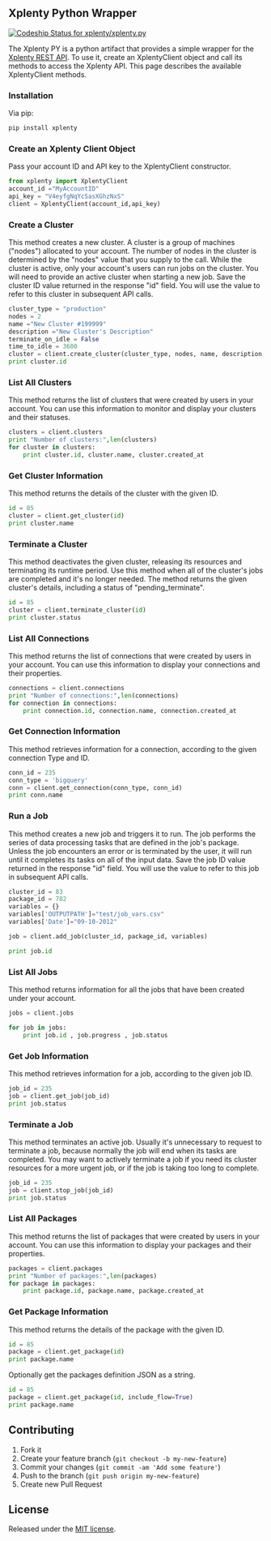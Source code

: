 ## Xplenty Python Wrapper

[ ![Codeship Status for xplenty/xplenty.py](https://codeship.com/projects/0e6524f0-8528-0133-0e8b-123c7a12e678/status?branch=main)](https://codeship.com/projects/122186)

The Xplenty PY is a python artifact that provides a simple wrapper for the [Xplenty REST API](https://github.com/xplenty/xplenty-api-doc). To use it, create an XplentyClient object and call its methods to access the Xplenty API. This page describes the available XplentyClient methods.

### Installation

Via pip:
```bash
pip install xplenty
```

### Create an Xplenty Client Object
Pass your account ID and API key to the XplentyClient constructor.
```python
from xplenty import XplentyClient
account_id ="MyAccountID"
api_key = "V4eyfgNqYcSasXGhzNxS"
client = XplentyClient(account_id,api_key)
```
### Create a Cluster

This method creates a new cluster. A cluster is a group of machines ("nodes") allocated to your account. The number of nodes in the cluster is determined by the "nodes" value that you supply to the call. While the cluster is active, only your account's users can run jobs on the cluster.
You will need to provide an active cluster when starting a new job. Save the cluster ID value returned in the response "id" field. You will use the value to refer to this cluster in subsequent API calls.
```python
cluster_type = "production"
nodes = 2
name ="New Cluster #199999"
description ="New Cluster's Description"
terminate_on_idle = False
time_to_idle = 3600
cluster = client.create_cluster(cluster_type, nodes, name, description, terminate_on_idle, time_to_idle)
print cluster.id
```
### List All Clusters

This method returns the list of clusters that were created by users in your account.
You can use this information to monitor and display your clusters and their statuses.
```python
clusters = client.clusters
print "Number of clusters:",len(clusters)
for cluster in clusters:
    print cluster.id, cluster.name, cluster.created_at
```
### Get Cluster Information

This method returns the details of the cluster with the given ID.
```python
id = 85
cluster = client.get_cluster(id)
print cluster.name
```
### Terminate a Cluster

This method deactivates the given cluster, releasing its resources and terminating its runtime period. Use this method when all of the cluster's jobs are completed and it's no longer needed. The method returns the given cluster's details, including a status of "pending_terminate".
```python
id = 85
cluster = client.terminate_cluster(id)
print cluster.status
```
### List All Connections

This method returns the list of connections that were created by users in your account.
You can use this information to display your connections and their properties.
```python
connections = client.connections
print "Number of connections:",len(connections)
for connection in connections:
    print connection.id, connection.name, connection.created_at
```
### Get Connection Information

This method retrieves information for a connection, according to the given connection Type and ID.
```python
conn_id = 235
conn_type = 'bigquery'
conn = client.get_connection(conn_type, conn_id)
print conn.name
```
### Run a Job

This method creates a new job and triggers it to run. The job performs the series of data processing tasks that are defined in the job's package. Unless the job encounters an error or is terminated by the user, it will run until it completes its tasks on all of the input data. Save the job ID value returned in the response "id" field. You will use the value to refer to this job in subsequent API calls.
```python
cluster_id = 83
package_id = 782
variables = {}
variables['OUTPUTPATH']="test/job_vars.csv"
variables['Date']="09-10-2012"

job = client.add_job(cluster_id, package_id, variables)

print job.id
```
### List All Jobs

This method returns information for all the jobs that have been created under your account.
```python
jobs = client.jobs

for job in jobs:
    print job.id , job.progress , job.status
```
### Get Job Information

This method retrieves information for a job, according to the given job ID.
```python
job_id = 235
job = client.get_job(job_id)
print job.status
```
### Terminate a Job

This method terminates an active job. Usually it's unnecessary to request to terminate a job, because normally the job will end when its tasks are completed. You may want to actively terminate a job if you need its cluster resources for a more urgent job, or if the job is taking too long to complete.
```python
job_id = 235
job = client.stop_job(job_id)
print job.status
```

### List All Packages

This method returns the list of packages that were created by users in your account.
You can use this information to display your packages and their properties.
```python
packages = client.packages
print "Number of packages:",len(packages)
for package in packages:
    print package.id, package.name, package.created_at
```
### Get Package Information

This method returns the details of the package with the given ID.
```python
id = 85
package = client.get_package(id)
print package.name
```

Optionally get the packages definition JSON as a string.
```python
id = 85
package = client.get_package(id, include_flow=True)
print package.name
```

## Contributing

1. Fork it
2. Create your feature branch (`git checkout -b my-new-feature`)
3. Commit your changes (`git commit -am 'Add some feature'`)
4. Push to the branch (`git push origin my-new-feature`)
5. Create new Pull Request

## License
Released under the [MIT license](http://www.opensource.org/licenses/mit-license.php).
